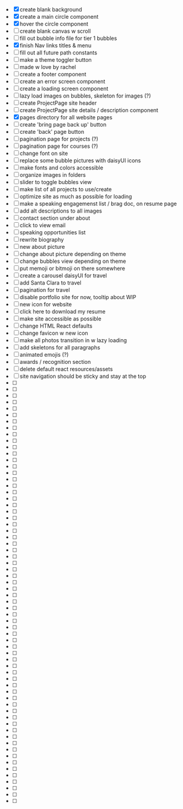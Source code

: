* [x] create blank background
* [x] create a main circle component
* [x] hover the circle component
* [ ] create blank canvas w scroll
* [ ] fill out bubble info file for tier 1 bubbles
* [x] finish Nav links titles & menu
* [ ] fill out all future path constants
* [ ] make a theme toggler button
* [ ] made w love by rachel
* [ ] create a footer component
* [ ] create an error screen component
* [ ] create a loading screen component
* [ ] lazy load images on bubbles, skeleton for images (?)
* [ ] create ProjectPage site header
* [ ] create ProjectPage site details / description component
* [x] pages directory for all website pages
* [ ] create 'bring page back up' button
* [ ] create 'back' page button
* [ ] pagination page for projects (?)
* [ ] pagination page for courses (?)
* [ ] change font on site
* [ ] replace some bubble pictures with daisyUI icons
* [ ] make fonts and colors accessible
* [ ] organize images in folders
* [ ] slider to toggle bubbles view
* [ ] make list of all projects to use/create
* [ ] optimize site as much as possible for loading
* [ ] make a speaking engagemenst list / brag doc, on resume page
* [ ] add alt descriptions to all images
* [ ] contact section under about
* [ ] click to view email
* [ ] speaking opportunities list
* [ ] rewrite biography
* [ ] new about picture
* [ ] change about picture depending on theme
* [ ] change bubbles view depending on theme
* [ ] put memoji or bitmoji on there somewhere
* [ ] create a carousel daisyUI for travel
* [ ] add Santa Clara to travel
* [ ] pagination for travel
* [ ] disable portfolio site for now, tooltip about WIP
* [ ] new icon for website
* [ ] click here to download my resume
* [ ] make site accessible as possible
* [ ] change HTML React defaults
* [ ] change favicon w new icon
* [ ] make all photos transition in w lazy loading
* [ ] add skeletons for all paragraphs
* [ ] animated emojis (?)
* [ ] awards / recognition section
* [ ] delete default react resources/assets
* [ ] site navigation should be sticky and stay at the top
* [ ]
* [ ]
* [ ]
* [ ]
* [ ]
* [ ]
* [ ]
* [ ]
* [ ]
* [ ]
* [ ]
* [ ]
* [ ]
* [ ]
* [ ]
* [ ]
* [ ]
* [ ]
* [ ]
* [ ]
* [ ]
* [ ]
* [ ]
* [ ]
* [ ]
* [ ]
* [ ]
* [ ]
* [ ]
* [ ]
* [ ]
* [ ]
* [ ]
* [ ]
* [ ]
* [ ]
* [ ]
* [ ]
* [ ]
* [ ]
* [ ]
* [ ]
* [ ]
* [ ]
* [ ]
* [ ]
* [ ]
* [ ]
* [ ]
* [ ]
* [ ]
* [ ]
* [ ]
* [ ]
* [ ]
* [ ]
* [ ]
* [ ]
* [ ]
* [ ]
* [ ]
* [ ]
* [ ]
* [ ]
* [ ]
* [ ]